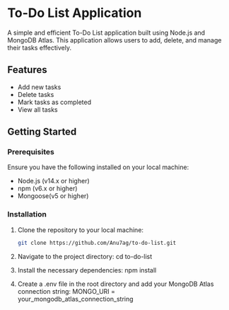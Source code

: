 # To-Do List Application

A simple and efficient To-Do List application built using Node.js and MongoDB Atlas. This application allows users to add, delete, and manage their tasks effectively.

## Features

- Add new tasks
- Delete tasks
- Mark tasks as completed
- View all tasks

## Getting Started

### Prerequisites

Ensure you have the following installed on your local machine:

- Node.js (v14.x or higher)
- npm (v6.x or higher)
- Mongoose(v5 or higher)

### Installation

1. Clone the repository to your local machine:

   ```bash
   git clone https://github.com/Anu7ag/to-do-list.git

2. Navigate to the project directory:
   cd to-do-list

3. Install the necessary dependencies:
   npm install
  
4. Create a .env file in the root directory and add your MongoDB Atlas connection string:
  MONGO_URI = your_mongodb_atlas_connection_string

